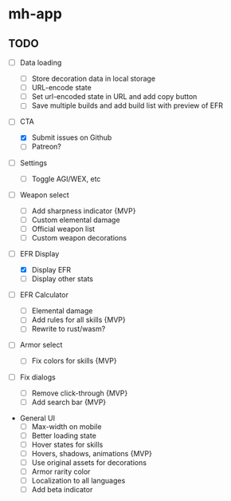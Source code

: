 # mh-app

## TODO

- [ ] Data loading

    - [ ] Store decoration data in local storage
    - [ ] URL-encode state
    - [ ] Set url-encoded state in URL and add copy button
    - [ ] Save multiple builds and add build list with preview of EFR

- [ ] CTA

    - [x] Submit issues on Github
    - [ ] Patreon?

- [ ] Settings

    - [ ] Toggle AGI/WEX, etc

- [ ] Weapon select

    - [ ] Add sharpness indicator {MVP}
    - [ ] Custom elemental damage
    - [ ] Official weapon list
    - [ ] Custom weapon decorations

- [ ] EFR Display

    - [x] Display EFR
    - [ ] Display other stats

- [ ] EFR Calculator

    - [ ] Elemental damage
    - [ ] Add rules for all skills {MVP}
    - [ ] Rewrite to rust/wasm?

- [ ] Armor select

    - [ ] Fix colors for skills {MVP}

- [ ] Fix dialogs

    - [ ] Remove click-through {MVP}
    - [ ] Add search bar {MVP}

- General UI
    - [ ] Max-width on mobile
    - [ ] Better loading state
    - [ ] Hover states for skills
    - [ ] Hovers, shadows, animations {MVP}
    - [ ] Use original assets for decorations
    - [ ] Armor rarity color
    - [ ] Localization to all languages
    - [ ] Add beta indicator
